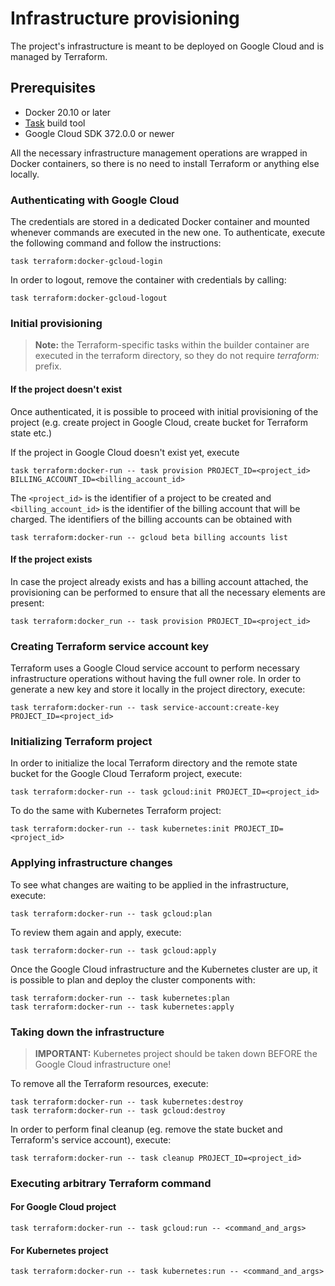 # Infrastructure provisioning

The project's infrastructure is meant to be deployed on Google Cloud and is managed by Terraform.

## Prerequisites

* Docker 20.10 or later
* [Task](https://taskfile.dev/) build tool
* Google Cloud SDK 372.0.0 or newer

All the necessary infrastructure management operations are wrapped in Docker containers,
so there is no need to install Terraform or anything else locally.

### Authenticating with Google Cloud

The credentials are stored in a dedicated Docker container and mounted whenever commands are executed in the new one.
To authenticate, execute the following command and follow the instructions:

```shell
task terraform:docker-gcloud-login
```

In order to logout, remove the container with credentials by calling:

```shell
task terraform:docker-gcloud-logout
```

### Initial provisioning

> **Note:** the Terraform-specific tasks within the builder container are executed in the terraform directory,
> so they do not require *terraform:* prefix.

#### If the project doesn't exist

Once authenticated, it is possible to proceed with initial provisioning of the project 
(e.g. create project in Google Cloud, create bucket for Terraform state etc.)

If the project in Google Cloud doesn't exist yet, execute

```shell
task terraform:docker-run -- task provision PROJECT_ID=<project_id> BILLING_ACCOUNT_ID=<billing_account_id>
```

The `<project_id>` is the identifier of a project to be created 
and `<billing_account_id>` is the identifier of the billing account that will be charged.
The identifiers of the billing accounts can be obtained with

```shell
task terraform:docker-run -- gcloud beta billing accounts list
```

#### If the project exists

In case the project already exists and has a billing account attached, the provisioning can be performed
to ensure that all the necessary elements are present:

```shell
task terraform:docker_run -- task provision PROJECT_ID=<project_id>
```

### Creating Terraform service account key

Terraform uses a Google Cloud service account to perform necessary infrastructure operations
without having the full owner role.
In order to generate a new key and store it locally in the project directory, execute:

```shell
task terraform:docker-run -- task service-account:create-key PROJECT_ID=<project_id>
```

### Initializing Terraform project

In order to initialize the local Terraform directory and the remote state bucket
for the Google Cloud Terraform project, execute:

```shell
task terraform:docker-run -- task gcloud:init PROJECT_ID=<project_id>
```

To do the same with Kubernetes Terraform project:

```shell
task terraform:docker-run -- task kubernetes:init PROJECT_ID=<project_id>
```

### Applying infrastructure changes

To see what changes are waiting to be applied in the infrastructure, execute:

```shell
task terraform:docker-run -- task gcloud:plan
```

To review them again and apply, execute:

```shell
task terraform:docker-run -- task gcloud:apply
```

Once the Google Cloud infrastructure and the Kubernetes cluster are up, 
it is possible to plan and deploy the cluster components with:

```shell
task terraform:docker-run -- task kubernetes:plan
task terraform:docker-run -- task kubernetes:apply
```

### Taking down the infrastructure

> **IMPORTANT:** Kubernetes project should be taken down BEFORE the Google Cloud infrastructure one!

To remove all the Terraform resources, execute:

```shell
task terraform:docker-run -- task kubernetes:destroy
task terraform:docker-run -- task gcloud:destroy
```

In order to perform final cleanup (eg. remove the state bucket and Terraform's service account), execute:

```shell
task terraform:docker-run -- task cleanup PROJECT_ID=<project_id>
```

### Executing arbitrary Terraform command

#### For Google Cloud project

```shell
task terraform:docker-run -- task gcloud:run -- <command_and_args>
```

#### For Kubernetes project

```shell
task terraform:docker-run -- task kubernetes:run -- <command_and_args>
```
